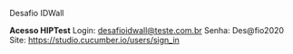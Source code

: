 Desafio IDWall



**Acesso HIPTest**
Login: desafioidwall@teste.com.br
Senha: Des@fio2020
Site: https://studio.cucumber.io/users/sign_in